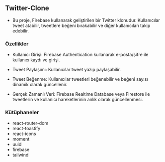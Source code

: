 <!-- # Authentication (Kimlik Doğrulama)

- Authentication, bir kullanıcının kimliğini doğrulama sürecidir.

- Kullanıcı adı ve şifre, parmak izi, yüz tanıma , google hesabı kullanılarak kullanıcının kimliği doğrulanabilir. -->

<!-- # Authorization (Yetkilendirme)

- Authorization, bir kullanıcının sistemin kaynaklarına / işlevlerine / sayfalarına erişme izni verme veya reddetme sürecidir.

- Yani Kimlik Doğrulama başarılı olduktan sonra kullanıcının ne kadar erişime sahip olduğunu belirleme sürecidir. --> 

## Twitter-Clone 

- Bu proje, Firebase kullanarak geliştirilen bir Twitter klonudur. Kullanıcılar tweet atabilir, tweetlere beğeni bırakabilir ve diğer kullanıcıları takip edebilir. 

### Özellikler 

- Kullanıcı Girişi: Firebase Authentication kullanarak e-posta/şifre ile kullanıcı kaydı ve girişi.

- Tweet Paylaşımı: Kullanıcılar tweet yazıp paylaşabilir.

- Tweet Beğenme: Kullanıcılar tweetleri beğenebilir ve beğeni sayısı dinamik olarak güncellenir.

- Gerçek Zamanlı Veri: Firebase Realtime Database veya Firestore ile tweetlerin ve kullanıcı hareketlerinin anlık olarak güncellenmesi.

### Kütüphaneler

- react-router-dom
- react-toastify
- react-icons
- moment
- uuid
- firebase
- tailwind
